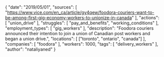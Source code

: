 {
  "date": "2019/05/01",
  "sources": [
    "https://www.vice.com/en_ca/article/gy4qew/foodora-couriers-want-to-be-among-first-gig-economy-workers-to-unionize-in-canada"
  ],
  "actions": [
    "union_drive"
  ],
  "struggles": [
    "pay_and_benefits",
    "working_conditions"
  ],
  "employment_types": [
    "gig_workers"
  ],
  "description": "Foodora couriers announced their intention to join a union of Canadian post workers and began a union drive.",
  "locations": [
    ["toronto", "ontario", "canada"]
  ],
  "companies": [
    "foodora"
  ],
  "workers": 1000,
  "tags": [
    "delivery_workers"
  ],
  "author": "nataliyaned"
  }
